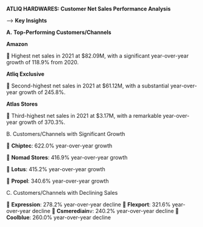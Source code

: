 **ATLIQ HARDWARES: Customer Net Sales Performance Analysis**

--> **Key Insights**

**A.** **Top-Performing Customers/Channels**

**Amazon**

🥥 Highest net sales in 2021 at $82.09M, with a significant year-over-year growth of 118.9% from 2020.


**Atliq Exclusive**

🥥 Second-highest net sales in 2021 at $61.12M, with a substantial year-over-year growth of 245.8%.


**Atlas Stores**

🥥 Third-highest net sales in 2021 at $3.17M, with a remarkable year-over-year growth of 370.3%.



B. Customers/Channels with Significant Growth

📍 **Chiptec**: 622.0% year-over-year growth

📍 **Nomad Stores**: 416.9% year-over-year growth

📍 **Lotus**: 415.2% year-over-year growth

📍 **Propel**: 340.6% year-over-year growth


C. Customers/Channels with Declining Sales

📍 **Expression**: 278.2% year-over-year decline
📍 **Flexport**: 321.6% year-over-year decline
📍 **Csmerediain**v: 240.2% year-over-year decline
📍 **Coolblue**: 260.0% year-over-year decline
